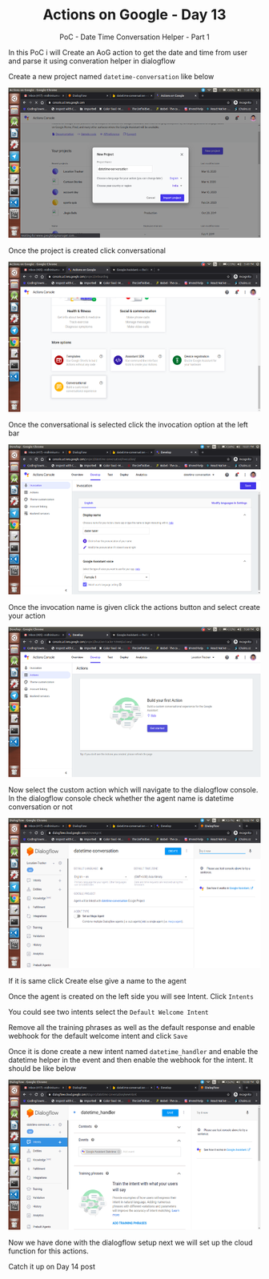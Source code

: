 <div align="center">
  <h1>Actions on Google - Day 13</h1>
  <p>PoC - Date Time Conversation Helper - Part 1</p>
</div>

In this PoC i will Create an AoG action to get the date and time from user and parse it using converation helper in dialogflow

Create a new project named `datetime-conversation` like below

<div align="center">
  <img src="../../assets/day13/date-time-conv.png" alt="AoG" height="300">
</div>

Once the project is created click conversational

<div align="center">
  <img src="../../assets/day11/conversational.png" alt="AoG" height="300">
</div>

Once the conversational is selected click the invocation option at the left bar

<div align="center">
  <img src="../../assets/day13/invocation-name.png" alt="AoG" height="300">
</div>

Once the invocation name is given click the actions button and select create your action

<div align="center">
  <img src="../../assets/day11/buildactions.png" alt="AoG" height="300">
</div>

Now select the custom action which will navigate to the dialogflow console. In the dialogflow console check whether the agent name is datetime conversation or not

<div align="center">
  <img src="../../assets/day13/date-conv-dialogflow.png" alt="AoG" height="300">
</div>

If it is same click Create else give a name to the agent

Once the agent is created on the left side you will see Intent. Click `Intents`

You could see two intents select the `Default Welcome Intent`

Remove all the training phrases as well as the default response and enable webhook for the default welcome intent and click `Save`

Once it is done create a new intent named `datetime_handler` and enable the datetime helper in the event and then enable the webhook for the intent. It should be like below

<div align="center">
  <img src="../../assets/day13/datetime_handler.png" alt="AoG" height="300">
</div>

Now we have done with the dialogflow setup next we will set up the cloud function for this actions.

Catch it up on Day 14 post